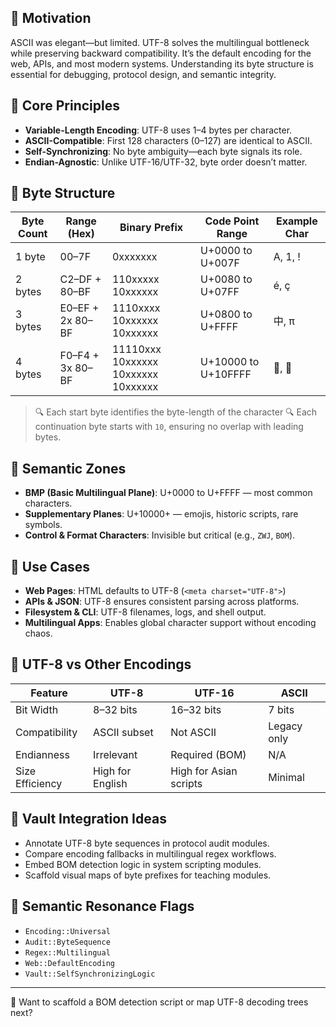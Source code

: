 
## 📌 Motivation
ASCII was elegant—but limited. UTF-8 solves the multilingual bottleneck while preserving backward compatibility. It’s the default encoding for the web, APIs, and most modern systems. Understanding its byte structure is essential for debugging, protocol design, and semantic integrity.

## 🧠 Core Principles

- **Variable-Length Encoding**: UTF-8 uses 1–4 bytes per character.
- **ASCII-Compatible**: First 128 characters (0–127) are identical to ASCII.
- **Self-Synchronizing**: No byte ambiguity—each byte signals its role.
- **Endian-Agnostic**: Unlike UTF-16/UTF-32, byte order doesn’t matter.

## 🧮 Byte Structure

| Byte Count | Range (Hex)     | Binary Prefix | Code Point Range     | Example Char |
|------------|-----------------|---------------|-----------------------|--------------|
| 1 byte     | 00–7F           | 0xxxxxxx      | U+0000 to U+007F      | A, 1, !       |
| 2 bytes    | C2–DF + 80–BF   | 110xxxxx 10xxxxxx | U+0080 to U+07FF  | é, ç          |
| 3 bytes    | E0–EF + 2x 80–BF| 1110xxxx 10xxxxxx 10xxxxxx | U+0800 to U+FFFF | 中, π         |
| 4 bytes    | F0–F4 + 3x 80–BF| 11110xxx 10xxxxxx 10xxxxxx 10xxxxxx | U+10000 to U+10FFFF | 🧠, 🐉 |
> 🔍 Each start byte identifies the byte-length of the character
> 🔍 Each continuation byte starts with `10`, ensuring no overlap with leading bytes.

## 🧭 Semantic Zones

- **BMP (Basic Multilingual Plane)**: U+0000 to U+FFFF — most common characters.
- **Supplementary Planes**: U+10000+ — emojis, historic scripts, rare symbols.
- **Control & Format Characters**: Invisible but critical (e.g., `ZWJ`, `BOM`).

## 🧰 Use Cases

- **Web Pages**: HTML defaults to UTF-8 (`<meta charset="UTF-8">`)
- **APIs & JSON**: UTF-8 ensures consistent parsing across platforms.
- **Filesystem & CLI**: UTF-8 filenames, logs, and shell output.
- **Multilingual Apps**: Enables global character support without encoding chaos.

## 🧩 UTF-8 vs Other Encodings

| Feature         | UTF-8         | UTF-16        | ASCII         |
|----------------|---------------|---------------|---------------|
| Bit Width      | 8–32 bits     | 16–32 bits    | 7 bits        |
| Compatibility  | ASCII subset  | Not ASCII     | Legacy only   |
| Endianness     | Irrelevant    | Required (BOM)| N/A           |
| Size Efficiency| High for English | High for Asian scripts | Minimal |

## 🧠 Vault Integration Ideas

- Annotate UTF-8 byte sequences in protocol audit modules.
- Compare encoding fallbacks in multilingual regex workflows.
- Embed BOM detection logic in system scripting modules.
- Scaffold visual maps of byte prefixes for teaching modules.

## 🧵 Semantic Resonance Flags

- `Encoding::Universal`
- `Audit::ByteSequence`
- `Regex::Multilingual`
- `Web::DefaultEncoding`
- `Vault::SelfSynchronizingLogic`

---

🧩 Want to scaffold a BOM detection script or map UTF-8 decoding trees next?
